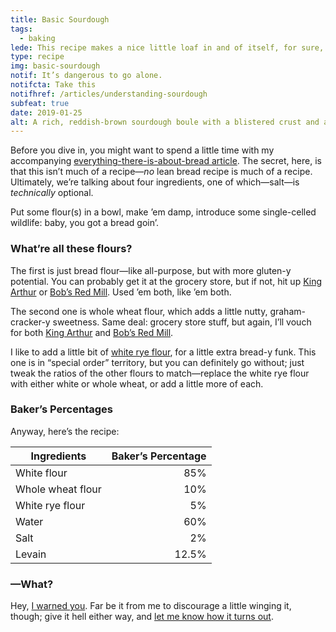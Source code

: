 ```yaml
---
title: Basic Sourdough
tags:
  - baking
lede: This recipe makes a nice little loaf in and of itself, for sure, but with a little remastering it can just as handily become a focaccia, sourdough baguettes, trap remix, whatever. The difference mostly comes down to the ratio of flours, amount of water, and number of airhorns you use.
type: recipe
img: basic-sourdough
notif: It’s dangerous to go alone.
notifcta: Take this
notifhref: /articles/understanding-sourdough
subfeat: true
date: 2019-01-25
alt: A rich, reddish-brown sourdough boule with a blistered crust and a wide “grigne”—a slash down the center, split open by the bread rising in the oven.
---
```


Before you dive in, you might want to spend a little time with my accompanying [everything-there-is-about-bread article](/articles/understanding-sourdough). The secret, here, is that this isn’t much of a recipe—_no_ lean bread recipe is much of a recipe. Ultimately, we’re talking about four ingredients, one of which—salt—is _technically_ optional.

Put some flour(s) in a bowl, make ’em damp, introduce some single-celled wildlife: baby, you got a bread goin’.

### What’re all these flours?

The first is just bread flour—like all-purpose, but with more gluten-y potential. You can probably get it at the grocery store, but if not, hit up [King Arthur](https://www.kingarthurflour.com/shop/items/king-arthur-unbleached-bread-flour-5-lb) or [Bob’s Red Mill](https://www.bobsredmill.com/shop/flours-and-meals/artisan-bread-flour.html). Used ’em both, like ’em both.

The second one is whole wheat flour, which adds a little nutty, graham-cracker-y sweetness. Same deal: grocery store stuff, but again, I’ll vouch for both [King Arthur](https://www.kingarthurflour.com/shop/items/king-arthur-premium-100-whole-wheat-flour-5-lb) and [Bob’s Red Mill](https://www.bobsredmill.com/shop/flours-and-meals/whole-wheat-flour.html).

I like to add a little bit of [white rye flour](https://www.kingarthurflour.com/shop/items/white-rye-flour-3-lb), for a little extra bread-y funk. This one is in “special order” territory, but you can definitely go without; just tweak the ratios of the other flours to match—replace the white rye flour with either white or whole wheat, or add a little more of each.

### Baker’s Percentages

Anyway, here’s the recipe:

| Ingredients           | Baker’s Percentage |
| --------------------- | -----------------: | 
| White flour           |                85% |
| Whole wheat flour     |                10% |
| White rye flour       |                 5% |
| Water                 |                60% | 
| Salt                  |                 2% |
| Levain                |              12.5% |

### —What?

Hey, [I warned you](/articles/understanding-sourdough). Far be it from me to discourage a little winging it, though; give it hell either way, and [let me know how it turns out](https://twitter.com/wiltomakesfood).


